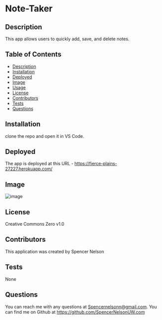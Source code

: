 # Note-Taker

## Description
This app allows users to quickly add, save, and delete notes.

## Table of Contents
  - [Description](#description)
  - [Installation](#installation)
  - [Deployed](#deployed)
  - [Image](#image)
  - [Usage](#usage)
  - [License](#license)
  - [Contributors](#contributors)
  - [Tests](#tests)
  - [Questions](#questions)

## Installation
clone the repo and open it in VS Code.

## Deployed
The app is deployed at this URL - https://fierce-plains-27227.herokuapp.com/

## Image
![image](https://user-images.githubusercontent.com/107777027/191367543-1e03cfe7-90bb-4780-b9ac-67d780d9895e.png)

## License
Creative Commons Zero v1.0

## Contributors
This application was created by Spencer Nelson

## Tests
None

## Questions
You can reach me with any questions at Spencernelsonn@gmail.com.
You can find me on Github at https://github.com/SpencerNelsonUW.com
